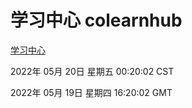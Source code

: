 # 学习中心 colearnhub
[学习中心](http://59.174.27.92:56308/colearnhub/)

2022年 05月 20日 星期五 00:20:02 CST

2022年 05月 19日 星期四 16:20:02 GMT
